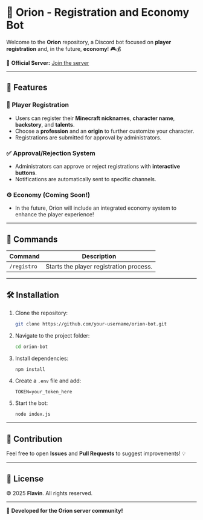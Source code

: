 # 🌌 Orion - Registration and Economy Bot

Welcome to the **Orion** repository, a Discord bot focused on **player registration** and, in the future, **economy**! 🎮💰

🔗 **Official Server:** [Join the server](https://discord.gg/KxKaH6avpz)

---

## 🚀 Features

### 📝 Player Registration
- Users can register their **Minecraft nicknames**, **character name**, **backstory**, and **talents**.
- Choose a **profession** and an **origin** to further customize your character.
- Registrations are submitted for approval by administrators.

### ✅ Approval/Rejection System
- Administrators can approve or reject registrations with **interactive buttons**.
- Notifications are automatically sent to specific channels.

### ⚙️ Economy (Coming Soon!)
- In the future, Orion will include an integrated economy system to enhance the player experience!

---

## 📜 Commands

| Command     | Description |
|------------|------------|
| `/registro` | Starts the player registration process. |

---

## 🛠️ Installation

1. Clone the repository:
   ```bash
   git clone https://github.com/your-username/orion-bot.git
   ```
2. Navigate to the project folder:
   ```bash
   cd orion-bot
   ```
3. Install dependencies:
   ```bash
   npm install
   ```
4. Create a `.env` file and add:
   ```env
   TOKEN=your_token_here
   ```
5. Start the bot:
   ```bash
   node index.js
   ```

---

## 📌 Contribution
Feel free to open **Issues** and **Pull Requests** to suggest improvements! 💡

---

## 📜 License
© 2025 **Flavin**. All rights reserved.

---

🔹 **Developed for the Orion server community!**
